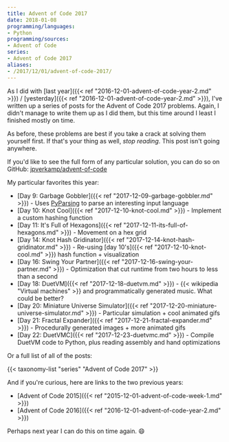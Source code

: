 ```yaml
---
title: Advent of Code 2017
date: 2018-01-08
programming/languages:
- Python
programming/sources:
- Advent of Code
series:
- Advent of Code 2017
aliases:
- /2017/12/01/advent-of-code-2017/
---
```

As I did with [last year]({{< ref "2016-12-01-advent-of-code-year-2.md" >}}) / [yesterday]({{< ref "2016-12-01-advent-of-code-year-2.md" >}}), I've written up a series of posts for the Advent of Code 2017 problems. Again, I didn't manage to write them up as I did them, but this time around I least I finished mostly on time.

<!--more-->

As before, these problems are best if you take a crack at solving them yourself first. If that's your thing as well, *stop reading*. This post isn't going anywhere.

If you'd like to see the full form of any particular solution, you can do so on GitHub: <a href="https://github.com/jpverkamp/advent-of-code">jpverkamp/advent-of-code</a>

My particular favorites this year:

- [Day 9: Garbage Gobbler]({{< ref "2017-12-09-garbage-gobbler.md" >}}) - Uses [PyParsing](http://pyparsing.wikispaces.com/) to parse an interesting input language
- [Day 10: Knot Cool]({{< ref "2017-12-10-knot-cool.md" >}}) - Implement a custom hashing function
- [Day 11: It's Full of Hexagons]({{< ref "2017-12-11-its-full-of-hexagons.md" >}}) - Movement on a hex grid
- [Day 14: Knot Hash Gridinator]({{< ref "2017-12-14-knot-hash-gridinator.md" >}}) - Re-using [day 10's]({{< ref "2017-12-10-knot-cool.md" >}}) hash function + visualization
- [Day 16: Swing Your Partner]({{< ref "2017-12-16-swing-your-partner.md" >}}) - Optimization that cut runtime from two hours to less than a second
- [Day 18: DuetVM]({{< ref "2017-12-18-duetvm.md" >}}) - {{< wikipedia "Virtual machines" >}} and programmatically generated music. What could be better?
- [Day 20: Miniature Universe Simulator]({{< ref "2017-12-20-miniature-universe-simulator.md" >}}) - Particular simulation + cool animated gifs
- [Day 21: Fractal Expander]({{< ref "2017-12-21-fractal-expander.md" >}}) - Procedurally generated images + more animated gifs
- [Day 22: DuetVMC]({{< ref "2017-12-23-duetvmc.md" >}}) - Compile DuetVM code to Python, plus reading assembly and hand optimizations

Or a full list of all of the posts:

{{< taxonomy-list "series" "Advent of Code 2017" >}}

And if you're curious, here are links to the two previous years:

- [Advent of Code 2015]({{< ref "2015-12-01-advent-of-code-week-1.md" >}})
- [Advent of Code 2016]({{< ref "2016-12-01-advent-of-code-year-2.md" >}})

Perhaps next year I can do this on time again. :smile:

